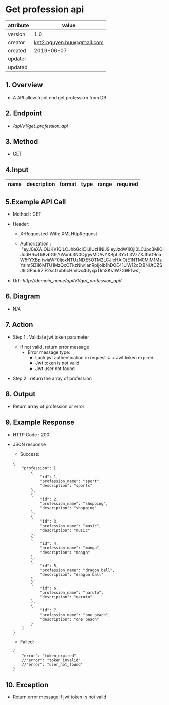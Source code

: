 # Get profession api   

| attribute | value |
|-----------|-------|
| version   | 1.0   |
| creator   | ket2.nguyen.huu@gmail.com |
| created   | 2019-06-07 |
| updater   | 
| updated   |  |

## 1. Overview 

- A API allow front end get profession from DB

## 2. Endpoint

- */api/v1/get_profession_api*

## 3. Method

- GET

## 4.Input 

name  | description| format | type | range | required
--- | ---| ---| ---|---|---


## 5.Example API Call

- Method : GET

- Header: 
    - X-Requested-With: XMLHttpRequest
    
    - Authorization : '"eyJ0eXAiOiJKV1QiLCJhbGciOiJIUzI1NiJ9.eyJzdWIiOjI0LCJpc3MiOiJodHRwOi8vbG9jYWxob3N0OjgwMDAvYXBpL3YxL3VzZXJfbG9naW5fYXBpIiwiaWF0IjoxNTUzNDE5OTM2LCJleHAiOjE1NTM0MjM1MzYsIm5iZiI6MTU1MzQxOTkzNiwianRpIjoib1hDOE41UW12cEtBNUtCZSJ9.GPau62lF2scfzub6cHmlQx40yxjxTlmSKs1W7G9F1ws',        
        
- Url : *http://domain_name/api/v1/get_profession_api/*

## 6. Diagram 

- N/A

## 7. Action

- Step 1 : Validate jwt token  parameter
    + If not valid, return error message
        + Error message type: 
            + Lack jwt authentication in request
    ↓       + Jwt token expired
            + Jwt token is not valid
            + Jwt user not found

- Step 2 : return the array of profession

## 8. Output

- Return array of profession or error

## 9. Example Response 

- HTTP Code : 200

- JSON response 
    
    + Success:
    
    ```
    {
        "profession": [
            {
                "id": 1,
                "profession_name": "sport",
                "description": "sports"
            },
            {
                "id": 2,
                "profession_name": "shopping",
                "description": "shopping"
            },
            {
                "id": 3,
                "profession_name": "music",
                "description": "music"
            },
            {
                "id": 4,
                "profession_name": "manga",
                "description": "manga"
            },
            {
                "id": 5,
                "profession_name": "dragon ball",
                "description": "dragon ball"
            },
            {
                "id": 6,
                "profession_name": "naruto",
                "description": "naruto"
            },
            {
                "id": 7,
                "profession_name": "one peach",
                "description": "one peach"
            }
        ]
    }
    ```
    
    + Failed: 
    
    ```
    {
        "error": "token_expired"
        //"error": "token_invalid"
        //"error": "user_not_found"
    }
    ```

## 10. Exception

- Return error message if jwt token is not valid 